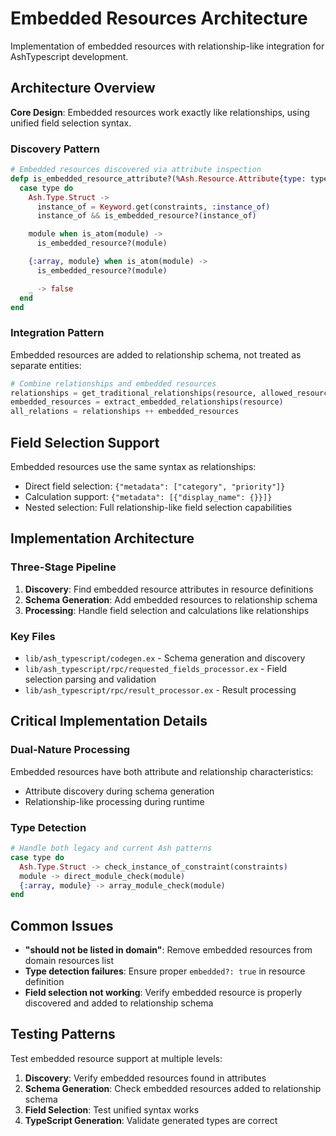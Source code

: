 # Embedded Resources Architecture

Implementation of embedded resources with relationship-like integration for AshTypescript development.

## Architecture Overview

**Core Design**: Embedded resources work exactly like relationships, using unified field selection syntax.

### Discovery Pattern

```elixir
# Embedded resources discovered via attribute inspection
defp is_embedded_resource_attribute?(%Ash.Resource.Attribute{type: type, constraints: constraints}) do
  case type do
    Ash.Type.Struct ->
      instance_of = Keyword.get(constraints, :instance_of)
      instance_of && is_embedded_resource?(instance_of)

    module when is_atom(module) ->
      is_embedded_resource?(module)

    {:array, module} when is_atom(module) ->
      is_embedded_resource?(module)

    _ -> false
  end
end
```

### Integration Pattern

Embedded resources are added to relationship schema, not treated as separate entities:

```elixir
# Combine relationships and embedded resources
relationships = get_traditional_relationships(resource, allowed_resources)
embedded_resources = extract_embedded_relationships(resource)
all_relations = relationships ++ embedded_resources
```

## Field Selection Support

Embedded resources use the same syntax as relationships:
- Direct field selection: `{"metadata": ["category", "priority"]}`
- Calculation support: `{"metadata": [{"display_name": {}}]}`
- Nested selection: Full relationship-like field selection capabilities

## Implementation Architecture

### Three-Stage Pipeline
1. **Discovery**: Find embedded resource attributes in resource definitions
2. **Schema Generation**: Add embedded resources to relationship schema
3. **Processing**: Handle field selection and calculations like relationships

### Key Files
- `lib/ash_typescript/codegen.ex` - Schema generation and discovery
- `lib/ash_typescript/rpc/requested_fields_processor.ex` - Field selection parsing and validation
- `lib/ash_typescript/rpc/result_processor.ex` - Result processing

## Critical Implementation Details

### Dual-Nature Processing
Embedded resources have both attribute and relationship characteristics:
- Attribute discovery during schema generation
- Relationship-like processing during runtime

### Type Detection
```elixir
# Handle both legacy and current Ash patterns
case type do
  Ash.Type.Struct -> check_instance_of_constraint(constraints)
  module -> direct_module_check(module)
  {:array, module} -> array_module_check(module)
end
```

## Common Issues

- **"should not be listed in domain"**: Remove embedded resources from domain resources list
- **Type detection failures**: Ensure proper `embedded?: true` in resource definition
- **Field selection not working**: Verify embedded resource is properly discovered and added to relationship schema

## Testing Patterns

Test embedded resource support at multiple levels:
1. **Discovery**: Verify embedded resources found in attributes
2. **Schema Generation**: Check embedded resources added to relationship schema
3. **Field Selection**: Test unified syntax works
4. **TypeScript Generation**: Validate generated types are correct